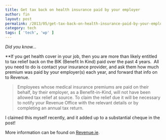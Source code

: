 ```yaml
---
title: Get tax back on health insurance paid by your employer
author: fin
layout: post
permalink: /2013/05/get-tax-back-on-health-insurance-paid-by-your-employer/
category: tech
tags: [ 'tech', 'wp' ]
---
```

*Did you know&#8230;*

**If you get health cover in your job, then you are more than likely entitled to tax relief back on the BIK (Benefit In Kind) paid over the past 4 years.  All you need to do is contact your insurance provider, and ask them how much premium was paid by your employer(s) each year, and forward that info on to Revenue.

> Employees whose medical insurance premiums are paid on their behalf, by their employer, as a Benefit-in-Kind, will not have been allowed tax relief at source. To claim the relief due it will be necessary to notify your Revenue Office with the relevant details or by completing an annual tax return.

I claimed this myself recently, and it added up to a substantial cheque in the post!

More information can be found on [Revenue.ie][1].

 [1]: http://www.revenue.ie/en/tax/it/leaflets/it1.html#section9
